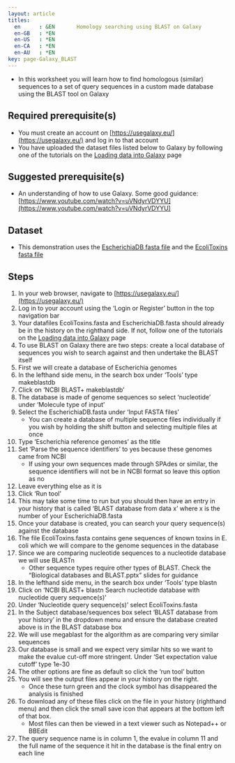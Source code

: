 ```yaml
---
layout: article
titles:
  en      : &EN       Homology searching using BLAST on Galaxy
  en-GB   : *EN
  en-US   : *EN
  en-CA   : *EN
  en-AU   : *EN
key: page-Galaxy_BLAST
---
```


*	In this worksheet you will learn how to find homologous (similar) sequences to a set of query sequences in a custom made database using the BLAST tool on Galaxy

## Required prerequisite(s)
*	You must create an account on [https://usegalaxy.eu/](https://usegalaxy.eu/) and log in to that account
*	You have uploaded the dataset files listed below to Galaxy by following one of the tutorials on the [Loading data into Galaxy](https://galaxyproject.org/support/loading-data/) page

## Suggested prerequisite(s)
*	An understanding of how to use Galaxy. Some good guidance: [https://www.youtube.com/watch?v=uVNdyrVDYYU](https://www.youtube.com/watch?v=uVNdyrVDYYU)

## Dataset
*	This demonstration uses the [EscherichiaDB fasta file](https://conmeehan.github.io/PathogenDataCourse/Datasets/EscherichiaDB.fasta) and the [EcoliToxins fasta file](https://conmeehan.github.io/PathogenDataCourse/Datasets/EcoliToxins.fasta)

## Steps
1.	In your web browser, navigate to [https://usegalaxy.eu/](https://usegalaxy.eu/)
2.	Log in to your account using the ‘Login or Register’ button in the top navigation bar
3.	Your datafiles EcoliToxins.fasta and EscherichiaDB.fasta should already be in the history on the righthand side. If not, follow one of the tutorials on the [Loading data into Galaxy](https://galaxyproject.org/support/loading-data/) page
4.	To use BLAST on Galaxy there are two steps: create a local database of sequences you wish to search against and then undertake the BLAST itself
5.	First we will create a database of Escherichia genomes
6.	In the lefthand side menu, in the search box under ‘Tools’ type makeblastdb
7.	Click on ‘NCBI BLAST+ makeblastdb’
8.	The database is made of genome sequences so select ‘nucleotide’  under ‘Molecule type of input’
9.	Select the EscherichiaDB.fasta under ‘Input FASTA files’
    * You can create a database of multiple sequence files individually if you wish by holding the shift button and selecting multiple files at once
10.	Type ‘Escherichia reference genomes’ as the title
11.	Set ‘Parse the sequence identifiers’ to yes because these genomes came from NCBI
    * If using your own sequences made through SPAdes or similar, the sequence identifiers will not be in NCBI format so leave this option as no
12.	Leave everything else as it is
13.	Click ‘Run tool’
14.	This may take some time to run but you should then have an entry in your history that is called ‘BLAST database from data x’ where x is the number of your EscherichiaDB.fasta 
15.	Once your database is created, you can search your query sequence(s) against the database
16.	The file EcoliToxins.fasta contains gene sequences of known toxins in E. coli which we will compare to the genome sequences in the database
17.	Since we are comparing nucleotide sequences to a nucleotide database we will use BLASTn
    * Other sequence types require other types of BLAST. Check the “Biological databases and BLAST.pptx” slides for guidance
18.	In the lefthand side menu, in the search box under ‘Tools’ type blastn
19.	Click on ‘NCBI BLAST+ blastn Search nucleotide database with nucleotide query sequence(s)’
20.	Under ‘Nucleotide query sequence(s)’ select EcoliToxins.fasta
21.	In the Subject database/sequences box select ‘BLAST database from your history’ in the dropdown menu and ensure the database created above is in the BLAST database box
22.	We will use megablast for the algorithm as are comparing very similar sequences
23.	Our database is small and we expect very similar hits so we want to make the evalue cut-off more stringent. Under ‘Set expectation value cutoff’ type 1e-30
24.	The other options are fine as default so click the ‘run tool’ button
25.	You will see the output files appear in your history on the right.
    * Once these turn green and the clock symbol has disappeared the analysis is finished
26.	To download any of these files click on the file in your history (righthand menu) and then click the small save icon that appears at the bottom left of that box.
    * Most files can then be viewed in a text viewer such as Notepad++ or BBEdit
27.	The query sequence name is in column 1, the evalue in column 11 and the full name of the sequence it hit in the database is the final entry on each line
